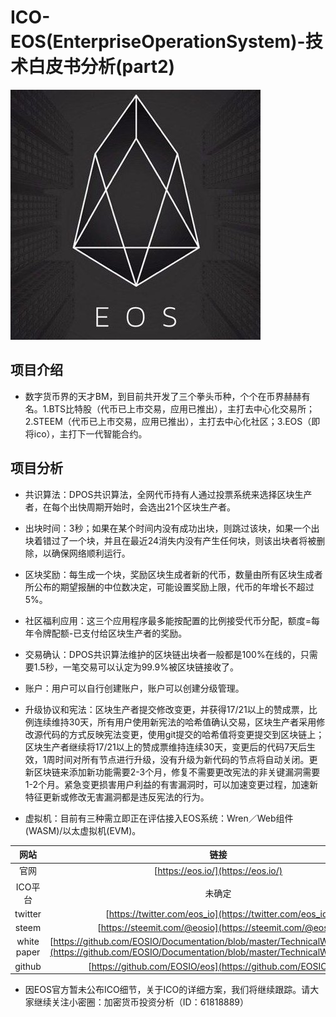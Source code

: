 ICO-EOS(EnterpriseOperationSystem)-技术白皮书分析(part2)
=====

![eos-logo](../logo/eos-logo.jpg)

项目介绍
----
* 数字货币界的天才BM，到目前共开发了三个拳头币种，个个在币界赫赫有名。1.BTS比特股（代币已上市交易，应用已推出），主打去中心化交易所；2.STEEM（代币已上市交易，应用已推出），主打去中心化社区；3.EOS（即将ico），主打下一代智能合约。


项目分析
-----
* 共识算法：DPOS共识算法，全网代币持有人通过投票系统来选择区块生产者，在每个出快周期开始时，会选出21个区块生产者。

* 出块时间：3秒；如果在某个时间内没有成功出块，则跳过该块，如果一个出块着错过了一个块，并且在最近24消失内没有产生任何块，则该出块者将被删除，以确保网络顺利运行。

* 区块奖励：每生成一个块，奖励区块生成者新的代币，数量由所有区块生成者所公布的期望报酬的中位数决定，可能设置奖励上限，代币的年增长不超过5%。

* 社区福利应用：这三个应用程序最多能按配置的比例接受代币分配，额度=每年令牌配额-已支付给区块生产者的奖励。

* 交易确认：DPOS共识算法维护的区块链出块者一般都是100%在线的，只需要1.5秒，一笔交易可以认定为99.9%被区块链接收了。

* 账户：用户可以自行创建账户，账户可以创建分级管理。


* 升级协议和宪法：区块生产者提交修改变更，并获得17/21以上的赞成票，比例连续维持30天，所有用户使用新宪法的哈希值确认交易，区块生产者采用修改源代码的方式反映宪法变更，使用git提交的哈希值将变更提交到区块链上；区块生产者继续将17/21以上的赞成票维持连续30天，变更后的代码7天后生效，1周时间对所有节点进行升级，没有升级为新代码的节点将自动关闭。更新区块链来添加新功能需要2-3个月，修复不需要更改宪法的非关键漏洞需要1-2个月。紧急变更损害用户利益的有害漏洞时，可以加速变更过程，加速新特征更新或修改无害漏洞都是违反宪法的行为。

* 虚拟机：目前有三种需立即正在评估接入EOS系统：Wren／Web组件(WASM)/以太虚拟机(EVM)。

 |网站|链接|
|:----:|:------:|
|官网|[https://eos.io/](https://eos.io/)|
|ICO平台|未确定|
|twitter|[https://twitter.com/eos_io](https://twitter.com/eos_io)|
|steem|[https://steemit.com/@eosio](https://steemit.com/@eosio)|
|white paper|[https://github.com/EOSIO/Documentation/blob/master/TechnicalWhitePaper.md](https://github.com/EOSIO/Documentation/blob/master/TechnicalWhitePaper.md)|
|github|[https://github.com/EOSIO/eos](https://github.com/EOSIO/eos)|

* 因EOS官方暂未公布ICO细节，关于ICO的详细方案，我们将继续跟踪。请大家继续关注小密圈：加密货币投资分析（ID：61818889）




